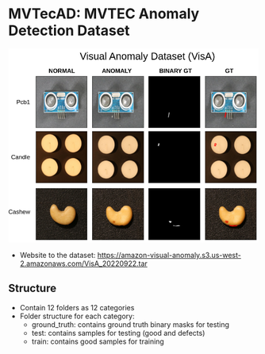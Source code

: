 # MVTecAD: MVTEC Anomaly Detection Dataset

<img src="images/VisA.png"/>

- Website to the dataset: https://amazon-visual-anomaly.s3.us-west-2.amazonaws.com/VisA_20220922.tar

## Structure
- Contain 12 folders as 12 categories
- Folder structure for each category:
  - ground_truth: contains ground truth binary masks for testing
  - test: contains samples for testing (good and defects)
  - train: contains good samples for training
